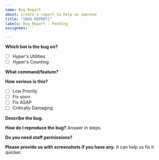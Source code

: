 ```yaml
---
name: Bug Report
about: Create a report to help us improve
title: "[BUG REPORT]"
labels: Bug Report - Pending
assignees: ''

---
```


**Which bot is the bug on?**
- [ ] Hyper's Utilities
- [ ] Hyper's Counting

**What command/feature?**


**How serious is this?**
- [ ] Low Priority
- [ ] Fix soon
- [ ] Fix ASAP
- [ ] Critically Damaging

**Describe the bug.**


**How do I reproduce the bug?**
Answer in steps.


**Do you need staff permissions?**


**Please provide us with screenshots if you have any.**
It can help us fix it quicker.
